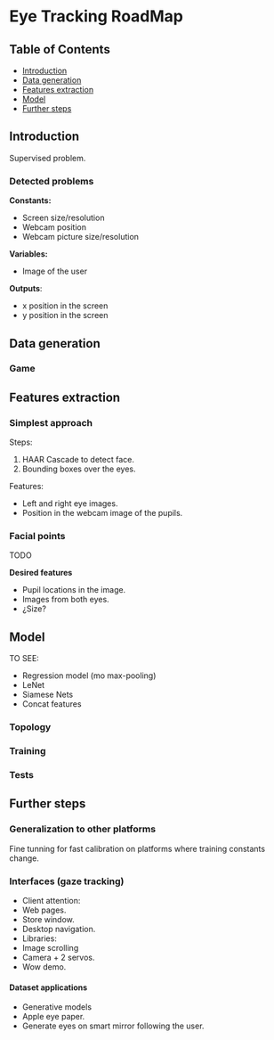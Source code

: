 # Eye Tracking RoadMap

## Table of Contents
* [Introduction](#intro)
* [Data generation](#data)
* [Features extraction](#features)
* [Model](#model)
* [Further steps](#further)


## Introduction <a name="intro"></a>
Supervised problem.

### Detected problems

**Constants:**
* Screen size/resolution
* Webcam position
* Webcam picture size/resolution

**Variables:**
* Image of the user


**Outputs**:
* x position in the screen
* y position in the screen



## Data generation <a name="data"></a>
### Game




## Features extraction <a name="features"></a>

### Simplest approach
Steps:
  1. HAAR Cascade to detect face.
  1. Bounding boxes over the eyes.

Features:
  * Left and right eye images.
  * Position in the webcam image of the pupils.

### Facial points
TODO  

**Desired features**
* Pupil locations in the image.
* Images from both eyes.
 * ¿Size?





## Model <a name="model"></a>
TO SEE:
* Regression model (mo max-pooling)
* LeNet
* Siamese Nets
* Concat features

### Topology

### Training

### Tests


## Further steps <a name="further"></a>

### Generalization to other platforms
Fine tunning for fast calibration on platforms where training constants change.

### Interfaces (gaze tracking)
* Client attention:
 * Web pages.
 * Store window.
* Desktop navigation.
 * Libraries:
* Image scrolling
 * Camera + 2 servos.
 * Wow demo.


#### Dataset applications
* Generative models
 * Apple eye paper.
 * Generate eyes on smart mirror following the user.
